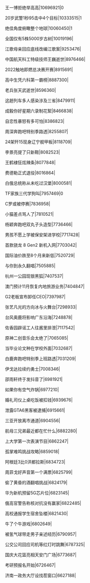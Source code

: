 王一博拒绝举高高|10696921|0

20岁武警1秒95击中4个目标|10333515|1

绝佳角度俯瞰整个地球|10060450|1

全国仅有5株5000岁古树|10019196|

江歌母亲回应底线改编江歌案|9253476|

中国航天科工特级技师王巍逝世|8976466|

2022触地即燃总决赛开赛|8915691|

高中生凭六科第一霸榜|8887300|

老兵张天武逝世|8596360|

这趟列车多人感染涉及三省|8479911|

成毅你好星期六录制花絮|8466838|

自恋性暴怒有多可怕|8386823|

周深奔跑吧特别季路透|8255807|

24架歼15现身辽宁舰甲板|8118709|

李景亮提了只新鞋|8082523|

王鹤棣狂炫辣条|8077848|

费德勒正式退役|8016864|

白俄总统称从未吃过汉堡|8000581|

TF家族三代学狗叫|7957469|0

C罗或被停赛|7836958|

小猫差点骂人了|7810521|

杨颖奔跑吧双丸子头造型|7736466|

男孩不愿上学被保安架进学校|7717428|

首款骁龙 8 Gen2 新机入网|7703042|

国际油价跌至8个月来新低|7520729|

与你到永久翻唱|7505885|

杭州一公园现银黑狐|7407537|

澳门预计11月恢复内地旅游业务|7404847|

G2老板宣布卸任CEO|7397987|

张艺凡光的方向冰与火舞台|7298933|

台风奥鹿将影响广东沿海|7248878|

佐香园辟谣工人往酱里排泄|7117542|

原神二创音乐会太绝了|7065085|

当毕业论文种在学校外面|7032687|

白鹿奔跑吧特别季上班路透|7031209|

伊戈达拉续约勇士|7008346|

邵雨轩终于发抖音了|6981921|

如果你有空气炸锅|6977210|

婚礼司仪上桌吃饭被扣钱|6939676|

泄露GTA6黑客被逮捕|6915661|

三亚开放离市通道|6904556|

航母三兄弟最近都在忙什么|6882280|

上大学第一次表演节目|6862247|

孤掌难鸣挑战攻略|6859018|

阿根廷3比0洪都拉斯|6834723|

周菲戈好声音第一个满票|6825799|

偷了黄昏的酒翻唱挑战|6824179|

华为新机预留5G芯片位|6823145|

俄高官警告称核对抗没有赢家|6822485|

高校通报学生宿舍坠楼|6821430|

牛了个牛游戏|6802649|

被氢气球带走男子亲述经历|6790957|

公交公司回应司机等红灯时跳舞|6787325|

国庆大花篮亮相天安门广场|6773687|

考研预报名开始|6726467|

济南一政务大厅设找茬窗口|6627188|

